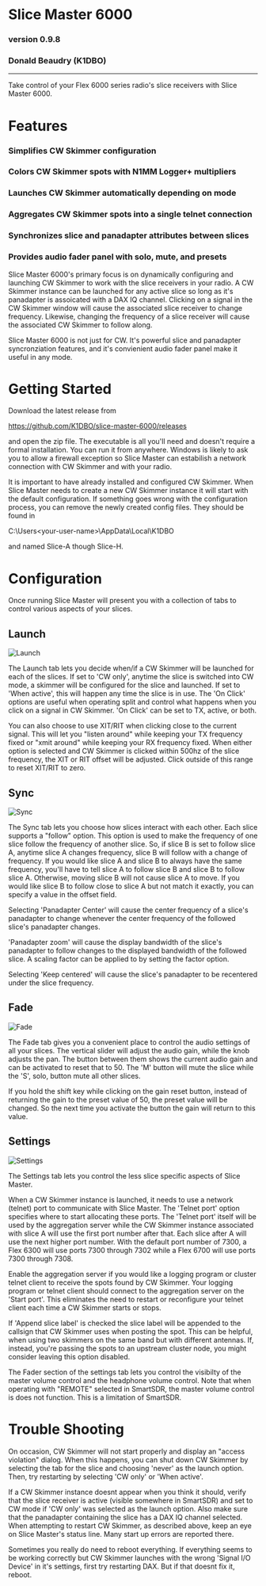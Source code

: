 # Slice Master 6000
### version 0.9.8
### Donald Beaudry (K1DBO)

------------------------------------------ 

Take control of your Flex 6000 series radio's slice receivers with
Slice Master 6000.

# Features
### Simplifies CW Skimmer configuration
### Colors CW Skimmer spots with N1MM Logger+ multipliers
### Launches CW Skimmer automatically depending on mode
### Aggregates CW Skimmer spots into a single telnet connection
### Synchronizes slice and panadapter attributes between slices
### Provides audio fader panel with solo, mute, and presets

Slice Master 6000's primary focus is on dynamically configuring and
launching CW Skimmer to work with the slice receivers in your radio.
A CW Skimmer instance can be launched for any active slice so long as
it's panadapter is assoicated with a DAX IQ channel.  Clicking on a
signal in the CW Skimmer window will cause the associated slice
receiver to change frequency.  Likewise, changing the frequency of a
slice receiver will cause the associated CW Skimmer to follow along.

Slice Master 6000 is not just for CW.  It's powerful slice and
panadapter syncronziation features, and it's convienient audio fader
panel make it useful in any mode.


# Getting Started

Download the latest release from

https://github.com/K1DBO/slice-master-6000/releases 

and open the zip file.  The executable is all you'll need and doesn't
require a formal installation.  You can run it from anywhere.  Windows
is likely to ask you to allow a firewall exception so Slice Master can
estabilish a network connection with CW Skimmer and with your radio.

It is important to have already installed and configured CW
Skimmer. When Slice Master needs to create a new CW Skimmer instance
it will start with the default configuration.  If something goes wrong
with the configuration process, you can remove the newly created
config files.  They should be found in

C:\Users\<your-user-name>\AppData\Local\K1DBO 

and named Slice-A though Slice-H.

# Configuration

Once running Slice Master will present you with a collection of tabs
to control various aspects of your slices.  


## Launch

![Launch](screenshots/launch-0-9-6.PNG)

The Launch tab lets you decide when/if a CW Skimmer will be launched
for each of the slices.  If set to 'CW only', anytime the slice is
switched into CW mode, a skimmer will be configured for the slice and
launched.  If set to 'When active', this will happen any time the
slice is in use.  The 'On Click' options are useful when operating
split and control what happens when you click on a signal in CW
Skimmer.  'On Click' can be set to TX, active, or both.  

You can also choose to use XIT/RIT when clicking close to the current
signal.  This will let you "listen around" while keeping your TX
frequency fixed or "xmit around" while keeping your RX frequency
fixed.  When either option is selected and CW Skimmer is clicked
within 500hz of the slice frequency, the XIT or RIT offset will be
adjusted.  Click outside of this range to reset XIT/RIT to zero.


## Sync

![Sync](screenshots/sync-0-9-7.PNG)

The Sync tab lets you choose how slices interact with each other.
Each slice supports a "follow" option.  This option is used to make
the frequency of one slice follow the frequency of another slice.  So,
if slice B is set to follow slice A, anytime slice A changes
frequency, slice B will follow with a change of frequency.  If you
would like slice A and slice B to always have the same frequency,
you'll have to tell slice A to follow slice B and slice B to follow
slice A.  Otherwise, moving slice B will not cause slice A to move.
If you would like slice B to follow close to slice A but not match it
exactly, you can specify a value in the offset field.

Selecting 'Panadapter Center' will cause the center frequency of a
slice's panadapter to change whenever the center frequency of the
followed slice's panadapter changes.

'Panadapter zoom' will cause the display bandwidth of the slice's
panadapter to follow changes to the displayed bandwidth of the
followed slice.  A scaling factor can be applied to by setting the
factor option.

Selecting 'Keep centered' will cause the slice's panadapter to be
recentered under the slice frequency.


## Fade

![Fade](screenshots/fade-0-9-6a.PNG)

The Fade tab gives you a convenient place to control the audio
settings of all your slices.  The vertical slider will adjust the
audio gain, while the knob adjusts the pan.  The button between them
shows the current audio gain and can be activated to reset that to 50.
The 'M' button will mute the slice while the 'S', solo, button mute
all other slices.

If you hold the shift key while clicking on the gain reset button,
instead of returning the gain to the preset value of 50, the preset
value will be changed.  So the next time you activate the button the
gain will return to this value.


## Settings

![Settings](screenshots/settings-0-9-8.PNG)

The Settings tab lets you control the less slice specific aspects of
Slice Master.  

When a CW Skimmer instance is launched, it needs to use a network
(telnet) port to communicate with Slice Master.  The 'Telnet port'
option specifies where to start allocating these ports.  The 'Telnet
port' itself will be used by the aggregation server while the CW
Skimmer instance associated with slice A will use the first port
number after that. Each slice after A will use the next higher port
number.  With the default port number of 7300, a Flex 6300 will use
ports 7300 through 7302 while a Flex 6700 will use ports 7300 through
7308.

Enable the aggregation server if you would like a logging program or
cluster telnet client to receive the spots found by CW Skimmer.  Your
logging program or telnet client should connect to the aggregation
server on the 'Start port'.  This eliminates the need to restart or
reconfigure your telnet client each time a CW Skimmer starts or stops.

If 'Append slice label' is checked the slice label will be appended to
the callsign that CW Skimmer uses when posting the spot.  This can be
helpful, when using two skimmers on the same band but with different
antennas.  If, instead, you're passing the spots to an upstream
cluster node, you might consider leaving this option disabled.

The Fader section of the settings tab lets you control the visibilty
of the master volume control and the headphone volume control.  Note
that when operating with "REMOTE" selected in SmartSDR, the master
volume control is does not function.  This is a limitation of SmartSDR.


# Trouble Shooting

On occasion, CW Skimmer will not start properly and display an "access
violation" dialog.  When this happens, you can shut down CW Skimmer by
selecting the tab for the slice and choosing 'never' as the launch
option.  Then, try restarting by selecting 'CW only' or 'When active'.

If a CW Skimmer instance doesnt appear when you think it should,
verify that the slice receiver is active (visible somewhere in
SmartSDR) and set to CW mode if 'CW only' was selected as the launch
option.  Also make sure that the panadapter containing the slice has a
DAX IQ channel selected.  When attempting to restart CW Skimmer, as
described above, keep an eye on Slice Master's status line.  Many
start up errors are reported there.

Sometimes you really do need to reboot everything.  If everything
seems to be working correctly but CW Skimmer launches with the wrong
'Signal I/O Device' in it's settings, first try restarting DAX.  But
if that doesnt fix it, reboot.  



